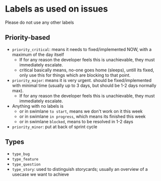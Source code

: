 # Labels as used on issues

Please do not use any other labels

## Priority-based

- `priority_critical`: means it needs to fixed/implemented NOW, with a maximum of the day itself
    - If for any reason the developer feels this is unachievable, they must immediately escalate.
    - critical basically means, no-one goes home (sleeps), untill its fixed, only use this for things which are blocking to that point.
- `priority_major`: means it is very urgent. should be fixed/implemented with minimal time (usually up to 3 days, but should be 1-2 days normally max). 
    - If for any reason the developer feels this is unachievable, they must immediately escalate.
- Anything with no labels is 
    - or in swimlane `to start`, means we don't work on it this week
    - or in swimlane `in progress`, which means its finished this week
    - or in swimlane `blocked`, means to be resolved in 1-2 days
- `priority_minor`: put at back of sprint cycle

## Types

- `type_bug`
- `type_feature`
- `type_question`
- `type_story`: used to distinguish storycards; usually an overview of a usecase we want to achieve

